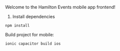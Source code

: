 Welcome to the Hamilton Events mobile app frontend!

1. Install dependencies

`npm install`

Build project for mobile:

`ionic capacitor build ios`
